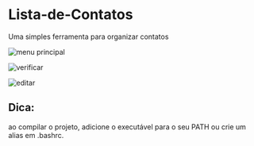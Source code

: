 # Lista-de-Contatos
 Uma simples ferramenta para organizar contatos

 ![menu principal]()

 ![verificar]()
 
 ![editar]()

## Dica:
 ao compilar o projeto, adicione o executável para o seu PATH ou crie um alias em .bashrc.
